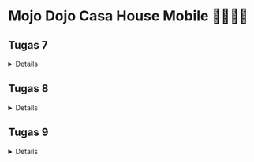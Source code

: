 # Mojo Dojo Casa House Mobile 🕺🏻💃🏻

## Tugas 7
<details>

### Stateless Widget vs Stateful Widget

- **Stateless Widget**: Widget yang tidak memiliki "state" atau kondisi yang dapat berubah. Digunakan ketika UI tidak berubah setelah widget pertama kali dirender. Contoh: `Text`, `Icon`.
- **Stateful Widget**: Widget yang memiliki "state" dan bisa berubah selama aplikasi berjalan. Memungkinkan interaksi atau perubahan data yang memengaruhi tampilan UI. Contoh: `Checkbox`, `TextField`.

### Widget yang Digunakan dalam Proyek

- **Scaffold**: Struktur dasar halaman yang menyediakan struktur untuk AppBar, Body, dan berbagai widget lainnya di halaman.
- **AppBar**: Menampilkan header atau judul di bagian atas halaman.
- **Center**: Memposisikan widget di tengah layar.
- **Column**: Menyusun widget secara vertikal di layar.
- **ElevatedButton**: Tombol interaktif yang dapat ditekan dan menampilkan aksi tertentu, dalam hal ini menampilkan pesan di Snackbar.
- **Icon**: Menampilkan ikon di samping teks pada tombol.
- **Text**: Menampilkan teks statis pada gilayar.
- **SnackBar**: Menampilkan pesan singkat di bagian bawah layar sebagai respons terhadap interaksi pengguna.
- **ScaffoldMessenger**: Digunakan untuk menampilkan Snackbar di dalam `Scaffold`.

### Fungsi `setState()`

- **setState()**: Digunakan di dalam Stateful Widget untuk memberitahu Flutter bahwa ada perubahan pada state, sehingga widget perlu dirender ulang. Variabel yang berada di dalam state (contoh: `int counter`, `String text`) akan diperbarui melalui `setState()`.

### Perbedaan `const` dengan `final`

- **const**: Digunakan untuk mendefinisikan nilai konstan yang ditentukan pada saat kompilasi, dan tidak akan pernah berubah. Biasanya untuk objek yang tidak berubah.
- **final**: Digunakan untuk nilai yang tetap setelah pertama kali diinisialisasi, tetapi inisialisasi bisa dilakukan saat runtime.

### Implementasi Checklist Flutter
1. Membuat Proyek Flutter Baru
Buka terminal atau command prompt dan buat proyek Flutter baru dengan nama `mojo_dojo_casa_house`:

    ```bash
    flutter create mojo_dojo_casa_house
    cd mojo_dojo_casa_house
    ```
2. Menyiapkan File `menu.dart` dan Menghubungkannya dengan `main.dart`
3. Memodifikasi `main.dart` untuk menampilkan `MenuPage` sebagai halaman utama aplikasi.
4. Menjalankan aplikasi dengan command:
    ```bash
    flutter run
    ```
</details>

## Tugas 8
<details>

### Kegunaan `const` di Flutter
`const` digunakan di Flutter untuk mendeklarasikan nilai yang bersifat konstan dan ditentukan saat kompilasi (compile-time constant). Ini berarti nilai atau widget tersebut tidak akan berubah selama runtime aplikasi.

1. Keuntungan menggunakan `const`:
- `const` memungkinkan Flutter untuk menggunakan instance yang sama dari widget, sehingga meningkatkan performa aplikasi dan membuat kode lebih mudah dipahami karena menandakan bahwa nilai tersebut bersifat tetap.

2. Kapan sebaiknya menggunakan `const`:
- Pada saat ada widget atau nilai yang tidak berubah, seperti teks statis, ikon, dekorasi statis, atau widget yang tidak memerlukan data dinamis dan interaksi pengguna.

3. Kapan tidak sebaiknya menggunakan `const`:
- Untuk nilai atau widget yang akan berubah atau menerima input data saat runtime, serta ketika widget memerlukan data dinamis atau harus merespon perubahan.

### Perbandingan Column dan Row di Flutter
Column menyusun anak-anaknya secara vertikal (atas ke bawah). Row menyusun anak-anaknya secara horizontal (kiri ke kanan). Kedua widget memiliki properti `mainAxisAlignment` dan `crossAxisAlignment` untuk mengatur posisi elemen di sepanjang sumbu utama dan sumbu silang.

Implementasi Column:
```dart
Column(
  mainAxisAlignment: MainAxisAlignment.center,
  crossAxisAlignment: CrossAxisAlignment.start,
  children: const [
    Text('Item 1'),
    Text('Item 2'),
    Text('Item 3'),
  ],
)
```

Implementasi Row:
```dart
Row(
  mainAxisAlignment: MainAxisAlignment.spaceEvenly,
  children: const [
    Icon(Icons.star),
    Icon(Icons.favorite),
    Icon(Icons.person),
  ],
)
```
### Elemen Input yang Digunakan di Halaman Form
Pada halaman form `productentry_form.dart`, elemen input yang digunakan adalah sebagai berikut:
- `TextFormField`: Digunakan untuk input teks seperti nama produk dan deskripsi.
- `ElevatedButton`: Digunakan untuk tombol "Save" yang berfungsi sebagai tombol submit untuk form.

Elemen input Flutter lain yang tidak digunakan pada tugas ini:
- `DropdownButton`: Untuk memilih satu opsi dari daftar pilihan.
- `Checkbox` dan `Switch`: Untuk pilihan biner (benar/salah atau aktif/nonaktif).
- `Radio`: Untuk memilih satu opsi dari beberapa pilihan.
- `Slider`: Untuk memilih nilai dalam rentang tertentu.

### Pengaturan Tema di Aplikasi Flutter
Saya mengatur tema aplikasi Flutter di file `main.dart` dengan mendefinisikan `ThemeData` di dalam kelas `MyApp`. Dengan `ThemeData`, saya dapat menentukan font, palet warna utama, dan skema warna sekunder yang akan berlaku secara konsisten di seluruh aplikasi.

Implementasi Pengaturan Tema:
```dart
...
  @override
  Widget build(BuildContext context) {
    return MaterialApp(
      title: 'Flutter Demo',
      theme: ThemeData(
        fontFamily: 'Poppins', // Menggunakan font Poppins secara global
        colorScheme: ColorScheme.fromSwatch(
          primarySwatch: Colors.pink,
        ).copyWith(
          secondary: const Color.fromARGB(255, 243, 75, 131), // Warna sekunder khusus
          surface: const Color.fromARGB(255, 255, 243, 247),  // Warna background ringan
        ),
        useMaterial3: true, // Menggunakan Material Design 3 untuk gaya komponen terbaru
      ),
      home: MyHomePage(),
    );
  }
```

### Penanganan Navigasi dalam Aplikasi Flutter dengan Banyak Halaman
Navigasi dalam aplikasi Flutter dengan banyak halaman dapat dilakukan menggunakan `Navigator` dan `MaterialPageRoute`. Pada aplikasi ini, saya menggunakan metode `Navigator.push` untuk membuka halaman baru dan `Navigator.pop` untuk kembali ke halaman sebelumnya.

Implementasi Navigasi Antar Halaman:
```dart
Navigator.push(
  context,
  MaterialPageRoute(builder: (context) => ProductEntryFormPage()),
);
```
Kode di atas akan memuat halaman `ProductEntryFormPage` sebagai halaman baru yang ditumpuk di atas halaman saat ini. 

### Implementasi Checklist Flutter
1. Membuat file baru bernama `productentry_form.dart` di dalam folder `screens`. Di dalam file ini, saya memiliki halaman form untuk menambah item baru dengan elemen input _name_, _amount_, dan _description_.
2. Menambahkan tombol `Save` menggunakan `ElevatedButton` pada file `productentry_form.dart`. Jika input tidak valid, akan muncul sebuah pop-up dengan `AlertDialog`.
3. Melakukan validasi pada setiap elemen input sesuai dengan ketentuan pada `productentry_form.dart` juga.
4. Pada `menu.dart`, menambahkan navigasi dari tombol `Tambah Item` dengan `Navigator.push` di halaman utama yang jika di klik akan membawa tampilan ke halaman form tambah item.
5. Membuat drawer dengan dua opsi yaitu Halaman Utama (`menu.dart`) dan Tambah Item (`productentry_form.dart`).
6. Menambahkan font Poppins ke dalam `pubspec.yaml` dan melakukan konfigurasi pada `main.dart` untuk mengatur tema aplikasi dengan font Poppins sebagai font default.
</details>

## Tugas 9
<details>

### Alasan Pentingnya Model dalam Pengambilan dan Pengiriman Data JSON
Model diperlukan untuk mendefinisikan struktur data JSON yang dikirim dan diterima, mempermudah pemetaan data, validasi, dan mencegah kesalahan, sehingga aplikasi lebih stabil dan mudah dikelola.

Jika tidak membuat model terlebih dahulu, aplikasi bisa error karena data yang diterima tidak sesuai dengan yang diharapkan, atau kesalahan saat mengubah data JSON menjadi objek di Flutter.

### Fungsi dari Library HTTP
Library http pada Flutter digunakan untuk melakukan request HTTP seperti GET, POST, PUT, DELETE, dll. Ini memungkinkan aplikasi untuk berkomunikasi dengan server (misalnya, Django) melalui API. Fungsi utamanya adalah untuk mengirimkan data ke server dan menerima data dari server, baik dalam format JSON, XML, atau lainnya.

Dalam tugas ini, library http memungkinkan aplikasi Flutter untuk berinteraksi dengan backend, seperti mengirim data login, register, atau data produk ke Django dan menerima responsnya.

### Fungsi dari CookieRequest
CookieRequest digunakan untuk menyimpan token autentikasi yang diperlukan untuk mengautentikasi setiap permintaan HTTP setelah login. CookieRequest juga perlu dibagikan ke seluruh aplikasi agar token autentikasi bisa digunakan di semua permintaan HTTP ke server.

### Mekanisme Pengiriman Data pada Flutter
1. Input Data: 
- Pengguna memasukkan data melalui form (misalnya, form login atau form produk).
    
2. Pengiriman Data: 
- Data yang dimasukkan oleh pengguna dikirimkan melalui HTTP request menggunakan library http ke server Django.

3. Pemrosesan di Server: 
- Server Django memproses data (misalnya, autentikasi login atau penyimpanan produk) dan mengirimkan respons kembali berupa data JSON atau status.

4. Penerimaan dan Tampilan di Flutter: 
- Aplikasi Flutter menerima respons JSON dari server, kemudian mendeserialisasi data tersebut ke dalam objek model dan menampilkannya di UI menggunakan widget Flutter.

### Mekanisme Autentikasi dari _login_, _register_, hingga _Logout_
1. Login: Pengguna kirim data login (username, password) ke server, dan jika valid, server kirimkan token autentikasi.
2. Register: Pengguna kirim data pendaftaran, server proses dan kirimkan respons sukses atau token.
3. Logout: Pengguna klik logout, aplikasi kirim request untuk menghapus token dan menandai pengguna sebagai logout.

### Implementasi Checklist Flutter
1. Membuat app `authentication ` pada proyek Django awal kita dan menambahkan _login_, _register_, dan _logout_ pada `authentication/views.py`. Tidak lupa merouting url nya juga pada `authentication/urls.py`.
2. Menambahkan routing url `authentication` pada `mojo_dojo_casa_house/urls.py`.
    ```py
    ...
    path('auth/', include('authentication.urls')),
    ```
3. Meng-install `authentication` dan `corsheader` pada `mojo_dojo_casa_house/settings.py`.
4. Menambahkan `create_product_flutter` pada `mojo-dojo-casa-house/main/views.py`
4. Membuat model di Flutter untuk data yang akan dikirimkan dan diterima, seperti model untuk _login_, _product_, atau _user_. Dapat dilihat di direktori `.../lib`
5. Mengelola alur UI di Flutter untuk menampilkan halaman _login_, _register_, menu utama, dll berdasarkan status autentikasi.
</details>